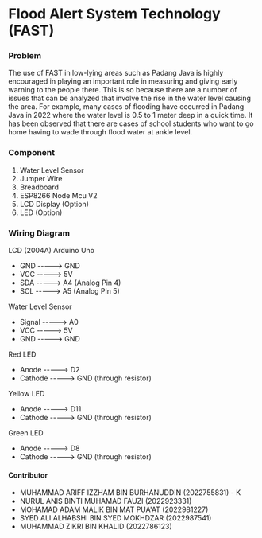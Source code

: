 # Flood Alert System Technology (FAST)

### Problem
The use of FAST in low-lying areas such as Padang Java is highly encouraged in playing an important role in measuring and giving early warning to the people there. This is so because there are a number of issues that can be analyzed that involve the rise in the water level causing the area. For example, many cases of flooding have occurred in Padang Java in 2022 where the water level is 0.5 to 1 meter deep in a quick time. It has been observed that there are cases of school students who want to go home having to wade through flood water at ankle level.

### Component
1)    Water Level Sensor 
2)    Jumper Wire 
3)    Breadboard 
4)    ESP8266 Node Mcu V2
5)    LCD Display (Option) 
6)    LED (Option)


### Wiring Diagram

 LCD (2004A)       Arduino Uno
  - GND   ----->   GND
  - VCC   ----->   5V
  - SDA   ----->   A4 (Analog Pin 4)
  - SCL   ----->   A5 (Analog Pin 5)

  Water Level Sensor
  - Signal ----->   A0
  - VCC   ----->   5V
  - GND   ----->   GND

  Red LED
  - Anode ----->   D2
  - Cathode ----->   GND (through resistor)

  Yellow LED
  - Anode ----->   D11
  - Cathode ----->   GND (through resistor)

  Green LED
  - Anode ----->   D8
  - Cathode ----->   GND (through resistor)




#### Contributor
- MUHAMMAD ARIFF IZZHAM BIN BURHANUDDIN (2022755831) - K 
- NURUL ANIS BINTI MUHAMAD FAUZI (2022923331) 
- MOHAMAD ADAM MALIK BIN MAT PUA'AT (2022981227)
- SYED ALI ALHABSHI BIN SYED MOKHDZAR (2022987541)
- MUHAMMAD ZIKRI BIN KHALID (2022786123)

